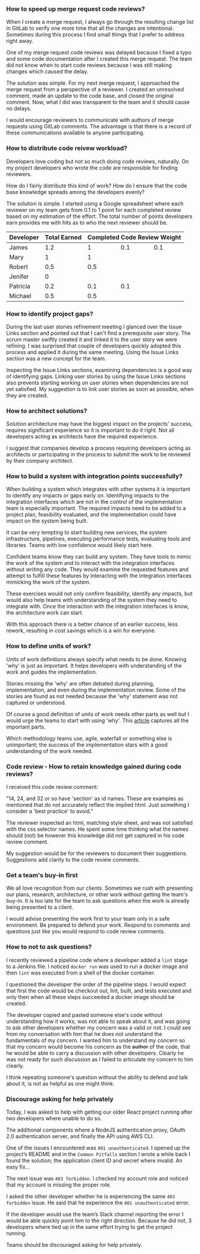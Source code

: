 ### How to speed up merge request code reviews?

When I create a merge request, I always go through the resulting change list in GitLab to verify one more time that all the changes are intentional. Sometimes during this process I find small things that I prefer to address right away. 

One of my merge request code reviews was delayed because I fixed a typo and some code documentation after I created this merge request. The team did not know when to start code reviews because I was still making changes which caused the delay. 

The solution was simple. For my next merge request, I approached the merge request from a perspective of a reviewer. I created an unresolved comment, made an update to the code base, and closed the original comment. Now, what I did was transparent to the team and it should cause no delays. 

I would encourage reviewers to communicate with authors of merge requests using GitLab comments. The advantage is that there is a record of these communications available to anyone participating. 

### How to distribute code reivew workload?
Developers love coding but not so much doing code reviews, naturally. On my project developers who wrote the code are responsible for finding reviewers.

How do I fairly distribute this kind of work? How do I ensure that the code base knowledge spreads among the developers evenly?

The solution is simple. I started using a Google spreadsheet where each reviewer on my team gets from 0.1 to 1 point for each completed review based on my estimation of the effort. The total number of points developers earn provides me with hits as to who the next reviewer should be.

<table>
    <thead>
        <tr>
            <th>Developer</th>
            <th>Total Earned</th>
            <th colspan="3">Completed Code Review Weight</th>
        </tr>
    </thead>
    <tbody>
        <tr>
            <td>James</td>
            <td>1.2</td>
            <td>1</td>
            <td>0.1</td>
            <td>0.1</td>
        </tr>
        <tr>
            <td>Mary</td>
            <td>1</td>
            <td>1</td>
            <td></td>
            <td></td>
        </tr>   
        <tr>
            <td>Robert</td>
            <td>0.5</td>
            <td>0.5</td>
            <td></td>
            <td></td>
        </tr>
        <tr>
            <td>Jenifer</td>
            <td>0</td>
            <td></td>
            <td></td>
            <td></td>
        </tr>      
        <tr>
            <td>Patricia</td>
            <td>0.2</td>
            <td>0.1</td>
            <td>0.1</td>
           <td></td>
        </tr>    
        <tr>
            <td>Michael</td>
            <td>0.5</td>
            <td>0.5</td>
            <td></td>
            <td></td>
        </tr>         
</tbody>
</table>

### How to identify project gaps?

During the last user stories refinement meeting I glanced over the Issue Links section and pointed out that I can't find a prerequisite user story. The scrum master swiftly created it and linked it to the user story we were refining. I was surprised that couple of developers quickly adopted this process and applied it during the same meeting. Using the Issue Links section was a new concept for the team.

Inspecting the Issue Links sections, examining dependencies is a good way of identifying gaps. Linking user stories by using the Issue Links sections also prevents starting working on user stories when dependencies are not yet satisfied. My suggestion is to link user stories as soon as possible, when they are created.

### How to architect solutions?

Solution architecture may have the biggest impact on the projects' success, requires significant experience so it is important to do it right. Not all developers acting as architects have the required experience.

I suggest that companies develop a process requiring developers acting as architects or participating in the process to submit the work to be reviewed by their company architect.

### How to build a system with integration points successfully?

When building a system which integrates with other systems it is important to identify any impacts or gaps early on. Identifying impacts to the integration interfaces which are not in the control of the implementation team is especially important. The required impacts need to be added to a project plan, feasibility evaluated, and the implementation could have impact on the system being built. 

It can be very tempting to start building new services, the system infrastructure, pipelines, executing performance tests, evaluating tools and libraries. Teams with low confidence would likely start here. 

Confident teams know they can build any system. They have tools to mimic the work of the system and to interact with the integration interfaces without writing any code. They would examine the requested features and attempt to fulfill these features by interacting with the integration interfaces mimicking the work of the system.

These exercises would not only confirm feasibility, identify any impacts, but would also help teams with understanding of the system they need to integrate with. Once the interaction with the integration interfaces is know, the architecture work can start.

With this approach there is a better chance of an earlier success, less rework, resulting in cost savings which is a win for everyone. 

### How to define units of work?

Units of work definitions always specify what needs to be done. Knowing 'why' is just as important. It helps developers with understanding of the work and guides the implementation.

Stories missing the 'why' are often debated during planning, implementation, and even during the implementation review. Some of the stories are found as not needed because the 'why' statement was not captured or understood.

Of course a good definition of units of work needs other parts as well but I would urge the teams to start with using 'why'. This [article](https://medium.com/@SFWebDigital/the-5-key-components-of-an-agile-user-story-6586ea63e1db)
 captures all the important parts. 

Which methodology teams use, agile, waterfall or something else is unimportant; the success of the implementation stars with a good understanding of the work needed.

### Code review - How to retain knowledge gained during code reviews?

I received this code review comment:

"14, 24, and 32 or so have 'section' as id names. These are examples as mentioned that do not accurately reflect the implied html. Just something I consider a 'best practice' to avoid."

The reviewer inspected an html, matching style sheet, and was not satisfied with the css selector names. He spent some time thinking what the names should (not) be however this knowledge did not get captured in his code review comment.

My suggestion would be for the reviewers to document their suggestions. Suggestions add clarity to the code review comments.

### Get a team's buy-in first

We all love recognition from our clients. Sometimes we rush with presenting our plans, research, architecture, or other work without getting the team's buy-in. It is too late for the team to ask questions when the work is already being presented to a client.

I would advise presenting the work first to your team only in a safe environment. Be prepared to defend your work. Respond to comments and questions just like you would respond to code review comments.


### How to not to ask questions? 

I recently reviewed a pipeline code where a developer added a `lint` stage to a Jenkins file. I noticed `docker run` was used to run a docker image and then `lint` was executed from a shell of the docker container.

I questioned the developer the order of the pipeline steps. I would expect that first the code would be checkout out, lint, built, and tests executed and only then when all these steps succeeded a docker image should be created.

The developer copied and pasted someone else's code without understanding how it works, was not able to speak about it, and was going to ask other developers whether my concern was a valid or not. I could see from my conversation with him that he does not understand the fundamentals of my concern. I wanted him to understand my concern so that my concern would become his concern as the <del>author</del> of the code, that he would be able to carry a discussion with other developers. Clearly he was not ready for such discussion as I failed to articulate my concern to him clearly. 

I think repeating someone's question without the ability to defend and talk about it, is not as helpful as one might think.

### Discourage asking for help privately

Today, I was asked to help with getting our older React project running after two developers where unable to do so.

The additional components where a NodeJS authentication proxy, OAuth 2.0 authentication server, and finally the API using AWS CLI. 

One of the issues I encountered was `401 unauthenticated`. I opened up the project’s README and in the `Common Pitfalls` section I wrote a while back I found the solution; the application client ID and secret where invalid. An easy fix…

The next issue was `403 forbidden`. I checked my account role and noticed that my account is missing the proper role. 

I asked the other developer whether he is experiencing the same `403 forbidden` issue. He said that he experience the `401 unauthenticated` error.

If the developer would use the team’s Slack channel reporting the error I would be able quickly point him to the right direction. Because he did not, 3 developers where tied up in the same effort trying to get the project running. 

Teams should be discouraged asking for help privately.

